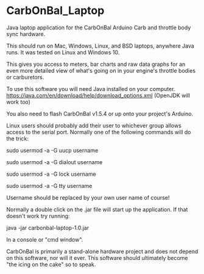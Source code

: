 # CarbOnBal_Laptop
Java laptop application for the CarbOnBal Arduino Carb and throttle body sync hardware.

This should run on Mac, Windows, Linux, and BSD laptops, anywhere Java runs.
It was tested on Linux and Windows 10.

This gives you access to meters, bar charts and raw data graphs for an even more detailed view of what's going on in your engine's throttle bodies or carburetors.

To use this software you will need Java installed on your computer.
https://java.com/en/download/help/download_options.xml
(OpenJDK will work too)

You also need to flash CarbOnBal v1.5.4 or up onto your project's Arduino.

Linux users should probably add their user to whichever group allows access to the serial port. 
Normally one of the following commands will do the trick:


sudo usermod -a -G uucp username

sudo usermod -a -G dialout username

sudo usermod -a -G lock username

sudo usermod -a -G tty username


Username should be replaced by your own user name of course!


Normally a double click on the .jar file will start up the application. If that doesn't work try running:

java -jar carbonbal-laptop-1.0.jar 


In a console or "cmd window".

CarbOnBal is primarily a stand-alone hardware project and does not depend on this software, nor will it ever. 
This software should ultimately become "the icing on the cake" so to speak.

